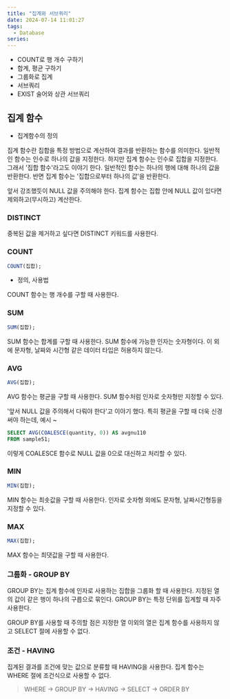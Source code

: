 ```yaml
---
title: "집계와 서브쿼리"
date: 2024-07-14 11:01:27
tags:
  - Database
series: 
---
```


- COUNT로 행 개수 구하기
- 합계, 평균 구하기
- 그룹화로 집계
- 서브쿼리
- EXIST 술어와 상관 서브쿼리

## 집계 함수

- 집계함수의 정의

집계 함수란 집합을 특정 방법으로 계산하여 결과를 반환하는 함수를 의미한다. 일반적인 함수는 인수로 하나의 값을 지정한다. 하지만 집계 함수는 인수로 집합을 지정한다. 그래서 '집합 함수'라고도 이야기 한다.
일반적인 함수는 하나의 행에 대해 하나의 값을 반환한다. 반면 집계 함수는 '집합으로부터 하나의 값'을 반환한다.

앞서 강조했듯이 NULL 값을 주의해야 한다. 집계 함수는 집합 안에 NULL 값이 있다면 제외하고(무시하고) 계산한다.

### DISTINCT

중복된 값을 제거하고 싶다면 DISTINCT 키워드를 사용한다.

### COUNT

```sql
COUNT(집합);
```

- 정의, 사용법

COUNT 함수는 행 개수를 구할 때 사용한다.

### SUM

```sql
SUM(집합);
```

SUM 함수는 합계를 구할 때 사용한다. SUM 함수에 가능한 인자는 숫자형이다. 이 외에 문자형, 날짜와 시간형 같은 데이터 타입은 허용하지 않는다.

### AVG

```sql
AVG(집합);
```

AVG 함수는 평균을 구할 때 사용한다. SUM 함수처럼 인자로 숫자형만 지정할 수 있다.

'앞서 NULL 값을 주의해서 다뤄야 한다'고 이야기 했다. 특히 평균을 구할 때 더욱 신경써야 하는데, 예시 ~

```sql
SELECT AVG(COALESCE(quantity, 0)) AS avgnu110
FROM sample51;
```

이렇게 COALESCE 함수로 NULL 값을 0으로 대신하고 처리할 수 있다.

### MIN

```sql
MIN(집합);
```

MIN 함수는 최솟값을 구할 때 사용한다. 인자로 숫자형 외에도 문자형, 날짜시간형등을 지정할 수 있다.

### MAX

```sql
MAX(집합);
```

MAX 함수는 최댓값을 구할 때 사용한다.

### 그룹화 - GROUP BY

GROUP BY는 집계 함수에 인자로 사용하는 집합을 그룹화 할 때 사용한다. 지정된 열의 값이 같은 행이 하나의 구릅으로 묶인다. GROUP BY는 특정 단위를 집계할 때 자주 사용한다.

GROUP BY를 사용할 때 주의할 점은 지정한 열 이외의 열은 집계 함수를 사용하지 않고 SELECT 절에 사용할 수 없다.

### 조건 - HAVING

집계된 결과를 조건에 맞는 값으로 분류할 때 HAVING을 사용한다. 집계 함수는 WHERE 절에 조건식으로 사용할 수 없다. 

> WHERE -> GROUP BY -> HAVING -> SELECT -> ORDER BY
